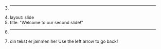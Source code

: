3.	---
4.	layout: slide
5.	title: "Welcome to our second slide!"
6.	--- 
7.	din tekst er jammen her
Use the left arrow to go back!
